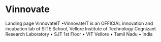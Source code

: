 # Vinnovate
Landing page VinnovateIT 
•VinnovateIT is an OFFICIAL innovation and incubation lab of SITE School, Vellore Institute of Technology
Cognizant Research Laboratory • SJT 1st Floor • VIT Vellore • Tamil Nadu • India

